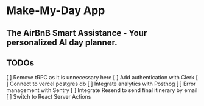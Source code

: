 # Make-My-Day App
## The AirBnB Smart Assistance - Your personalized AI day planner.

## TODOs
[ ] Remove tRPC as it is unnecessary here
[ ] Add authentication with Clerk
[ ] Connect to vercel postgres db
[ ] Integrate analytics with Posthog
[ ] Error management with Sentry
[ ] Integrate Resend to send final itinerary by email
[ ] Switch to React Server Actions

